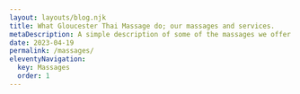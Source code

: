```yaml
---
layout: layouts/blog.njk
title: What Gloucester Thai Massage do; our massages and services.
metaDescription: A simple description of some of the massages we offer our clients and pricing information.
date: 2023-04-19
permalink: /massages/
eleventyNavigation:
  key: Massages
  order: 1
---
```


